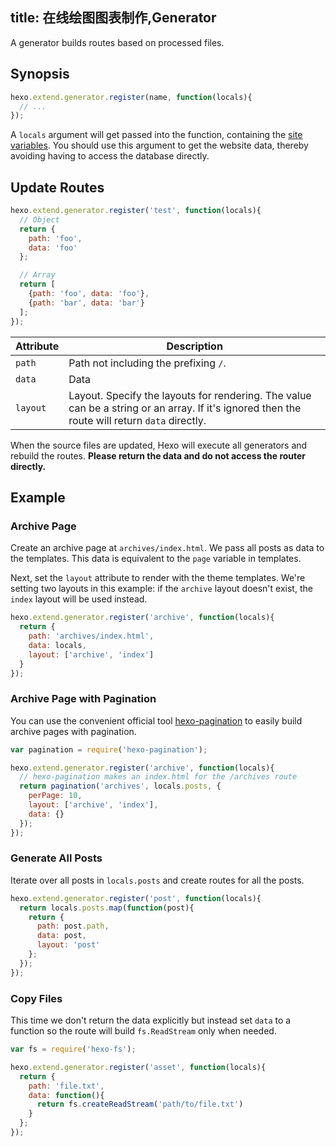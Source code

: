 title: 在线绘图图表制作,Generator
---
A generator builds routes based on processed files.

## Synopsis

``` js
hexo.extend.generator.register(name, function(locals){
  // ...
});
```

A `locals` argument will get passed into the function, containing the [site variables](../public/variables.html#Site-Variables). You should use this argument to get the website data, thereby avoiding having to access the database directly.

## Update Routes

``` js
hexo.extend.generator.register('test', function(locals){
  // Object
  return {
    path: 'foo',
    data: 'foo'
  };

  // Array
  return [
    {path: 'foo', data: 'foo'},
    {path: 'bar', data: 'bar'}
  ];
});
```

Attribute | Description
--- | ---
`path` | Path not including the prefixing `/`.
`data` | Data
`layout` | Layout. Specify the layouts for rendering. The value can be a string or an array. If it's ignored then the route will return `data` directly.

When the source files are updated, Hexo will execute all generators and rebuild the routes. **Please return the data and do not access the router directly.**

## Example

### Archive Page

Create an archive page at `archives/index.html`. We pass all posts as data to the templates. This data is equivalent to the `page` variable in templates.

Next, set the `layout` attribute to render with the theme templates. We're setting two layouts in this example: if the `archive` layout doesn't exist, the `index` layout will be used instead.

``` js
hexo.extend.generator.register('archive', function(locals){
  return {
    path: 'archives/index.html',
    data: locals,
    layout: ['archive', 'index']
  }
});
```

### Archive Page with Pagination

You can use the convenient official tool [hexo-pagination] to easily build archive pages with pagination.

``` js
var pagination = require('hexo-pagination');

hexo.extend.generator.register('archive', function(locals){
  // hexo-pagination makes an index.html for the /archives route
  return pagination('archives', locals.posts, {
    perPage: 10,
    layout: ['archive', 'index'],
    data: {}
  });
});
```

### Generate All Posts

Iterate over all posts in `locals.posts` and create routes for all the posts.

``` js
hexo.extend.generator.register('post', function(locals){
  return locals.posts.map(function(post){
    return {
      path: post.path,
      data: post,
      layout: 'post'
    };
  });
});
```

### Copy Files

This time we don't return the data explicitly but instead set `data` to a function so the route will build `fs.ReadStream` only when needed.

``` js
var fs = require('hexo-fs');

hexo.extend.generator.register('asset', function(locals){
  return {
    path: 'file.txt',
    data: function(){
      return fs.createReadStream('path/to/file.txt')
    }
  };
});
```

[hexo-pagination]: https://github.com/hexojs/hexo-pagination
